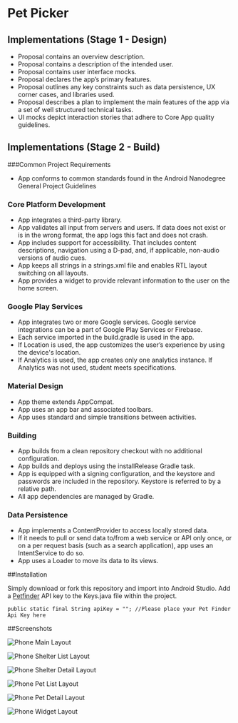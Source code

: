 # Pet Picker

## Implementations (Stage 1 - Design)

- Proposal contains an overview description.
- Proposal contains a description of the intended user.
- Proposal contains user interface mocks.
- Proposal declares the app’s primary features.
- Proposal outlines any key constraints such as data persistence, UX corner cases, and libraries used.
- Proposal describes a plan to implement the main features of the app via a set of well structured technical tasks.
- UI mocks depict interaction stories that adhere to Core App quality guidelines.

## Implementations (Stage 2 - Build)

###Common Project Requirements
- App conforms to common standards found in the Android Nanodegree General Project Guidelines

### Core Platform Development
- App integrates a third-party library.
- App validates all input from servers and users. If data does not exist or is in the wrong format, the app logs this fact and does not crash.
- App includes support for accessibility. That includes content descriptions, navigation using a D-pad, and, if applicable, non-audio versions of audio cues.
- App keeps all strings in a strings.xml file and enables RTL layout switching on all layouts.
- App provides a widget to provide relevant information to the user on the home screen.

### Google Play Services
- App integrates two or more Google services. Google service integrations can be a part of Google Play Services or Firebase.
- Each service imported in the build.gradle is used in the app.
- If Location is used, the app customizes the user’s experience by using the device's location.
- If Analytics is used, the app creates only one analytics instance. If Analytics was not used, student meets specifications.

### Material Design
- App theme extends AppCompat.
- App uses an app bar and associated toolbars.
- App uses standard and simple transitions between activities.

### Building
- App builds from a clean repository checkout with no additional configuration.
- App builds and deploys using the installRelease Gradle task.
- App is equipped with a signing configuration, and the keystore and passwords are included in the repository. Keystore is referred to by a relative path.
- All app dependencies are managed by Gradle.

### Data Persistence
- App implements a ContentProvider to access locally stored data.
- If it needs to pull or send data to/from a web service or API only once, or on a per request basis (such as a search application), app uses an IntentService to do so.
- App uses a Loader to move its data to its views.

##Installation

Simply download or fork this repository and import into Android Studio. Add a [Petfinder](https://www.petfinder.com/developers/api-key) API key to the Keys.java file within the project. 

`public static final String apiKey = ""; //Please place your Pet Finder Api Key here`

##Screenshots

![Phone Main Layout](http://i.imgur.com/YdaZsHX.png)

![Phone Shelter List Layout](http://i.imgur.com/EvEno7P.png)

![Phone Shelter Detail Layout](http://i.imgur.com/eREUVEV.png)

![Phone Pet List Layout](http://i.imgur.com/HznfaYb.jpg)

![Phone Pet Detail Layout](http://i.imgur.com/9CnkGvB.png)

![Phone Widget Layout](http://i.imgur.com/3hczVf3.png)
